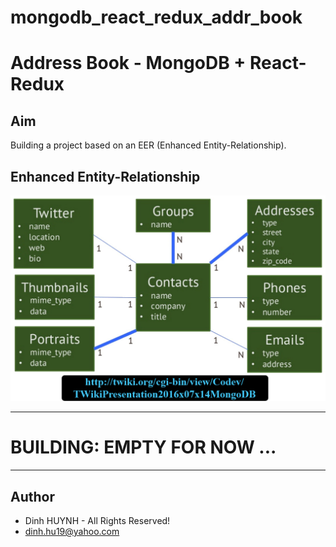 # mongodb_react_redux_addr_book
# Address Book - MongoDB + React-Redux

## Aim
Building a project based on an EER (Enhanced Entity-Relationship).

## Enhanced Entity-Relationship

![alt text](assets/img/data-model-address-book.jpg)

---
# BUILDING: EMPTY FOR NOW ...

---------------

## Author
* Dinh HUYNH - All Rights Reserved!
* dinh.hu19@yahoo.com